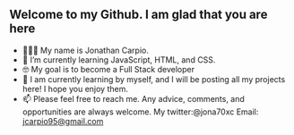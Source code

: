 Welcome to my Github. I am glad that you are here 
- 
- 🙋🏻‍♂️ My name is Jonathan Carpio. 
- 🌱 I’m currently learning JavaScript, HTML, and CSS. 
- 🤓 My goal is to become a Full Stack developer
- 🥳 I am currently learning by myself, and I will be posting all my projects here! I hope you enjoy them.
- 📫 Please feel free to reach me. Any advice, comments, and opportunities are always welcome. My twitter:@jona70xc Email: jcarpio95@gmail.com


<!---
jona70x/jona70x is a ✨ special ✨ repository because its `README.md` (this file) appears on your GitHub profile.
You can click the Preview link to take a look at your changes.
--->
